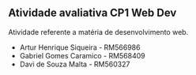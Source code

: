 ## Atividade avaliativa CP1 Web Dev

Atividade referente a matéria de desenvolvimento web.
- Artur Henrique Siqueira - RM566986 
- Gabriel Gomes Caramico - RM568409
- Davi de Souza Malta - RM560327
